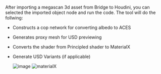 After importing a megascan 3d asset from Bridge to Houdini, you can selected the imported object node and run the code.
The tool will do the follwing:
- Constructs a cop network for converting albedo to ACES
- Generates proxy mesh for USD previewing
- Converts the shader from Principled shader to MaterialX
- Generate USD Variants (if applicable)

  ![image](https://github.com/M01001010/MegascanToUSD/assets/53808048/305255c4-2a9d-4b02-97f1-3f9142cc88bf)
![materialX](https://github.com/M01001010/MegascanToUSD/assets/53808048/ea00c4ca-f282-491d-b76a-d45be5ee1c3b)
